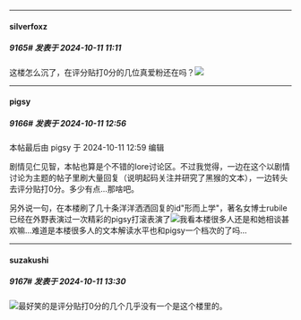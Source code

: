 ﻿
*****

####  silverfoxz  
##### 9165#       发表于 2024-10-11 11:11

这楼怎么沉了，在评分贴打0分的几位真爱粉还在吗？<img src="https://static.saraba1st.com/image/smiley/face2017/037.png" referrerpolicy="no-referrer">


*****

####  pigsy  
##### 9166#       发表于 2024-10-11 12:56

 本帖最后由 pigsy 于 2024-10-11 12:59 编辑 

剧情见仁见智，本帖也算是个不错的lore讨论区。不过我觉得，一边在这个以剧情讨论为主题的帖子里刷大量回复（说明起码关注并研究了黑猴的文本），一边转头去评分贴打0分。多少有点…那啥吧。

另外说一句，在本楼刷了几十条洋洋洒洒回复的id"形而上学"，著名女博士rubile已经在外野表演过一次精彩的pigsy打滚表演了<img src="https://static.saraba1st.com/image/smiley/face2017/067.png">我看本楼很多人还是和她相谈甚欢嘛…难道是本楼很多人的文本解读水平也和pigsy一个档次的了吗…


*****

####  suzakushi  
##### 9167#       发表于 2024-10-11 13:30

<img src="https://static.saraba1st.com/image/smiley/face2017/067.png" referrerpolicy="no-referrer">最好笑的是评分贴打0分的几个几乎没有一个是这个楼里的。

